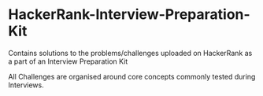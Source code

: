 # HackerRank-Interview-Preparation-Kit
Contains solutions to the problems/challenges uploaded on HackerRank as a part of an Interview Preparation Kit

All Challenges are organised around core concepts commonly tested during Interviews.